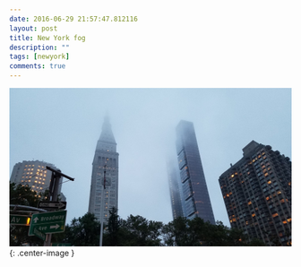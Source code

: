 ```yaml
---
date: 2016-06-29 21:57:47.812116
layout: post
title: New York fog
description: ""
tags: [newyork]
comments: true
---
```


![pic tag](/images/2016/newyork2.jpg){: .center-image }

